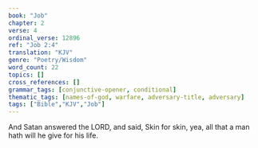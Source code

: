 ```yaml
---
book: "Job"
chapter: 2
verse: 4
ordinal_verse: 12896
ref: "Job 2:4"
translation: "KJV"
genre: "Poetry/Wisdom"
word_count: 22
topics: []
cross_references: []
grammar_tags: [conjunctive-opener, conditional]
thematic_tags: [names-of-god, warfare, adversary-title, adversary]
tags: ["Bible","KJV","Job"]
---
```

And Satan answered the LORD, and said, Skin for skin, yea, all that a man hath will he give for his life.
